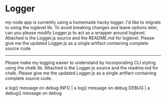 # Logger


my node app is currently using a homemade hacky logger. I'd like to migrate to using the loglevel lib. To avoid breaking changes and leave options later, can you please modify Logger.js to act as a wrapper around loglevel. Attached is the Logger.js source and the README.md for loglevel. Please give me the updated Logger.js as a single artifact containing complete source code

---

Please make my logging easier to understand by incorporating CLI styling using the chalk lib.
Attached is the Logger.js source and the readme.md for chalk. Please give me the updated Logger.js as a single artifact containing complete source code.

a log() message on debug
INFO |  a log() message on debug
DEBUG |  a debug() message on debug
